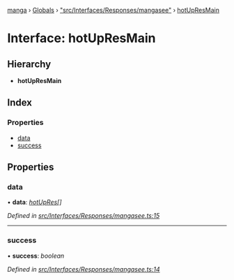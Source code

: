 [manga](../README.md) › [Globals](../globals.md) › ["src/Interfaces/Responses/mangasee"](../modules/_src_interfaces_responses_mangasee_.md) › [hotUpResMain](_src_interfaces_responses_mangasee_.hotupresmain.md)

# Interface: hotUpResMain

## Hierarchy

* **hotUpResMain**

## Index

### Properties

* [data](_src_interfaces_responses_mangasee_.hotupresmain.md#data)
* [success](_src_interfaces_responses_mangasee_.hotupresmain.md#success)

## Properties

###  data

• **data**: *[hotUpRes](_src_interfaces_responses_mangasee_.hotupres.md)[]*

*Defined in [src/Interfaces/Responses/mangasee.ts:15](https://github.com/tushar1210/manga-node/blob/3ac409b/src/Interfaces/Responses/mangasee.ts#L15)*

___

###  success

• **success**: *boolean*

*Defined in [src/Interfaces/Responses/mangasee.ts:14](https://github.com/tushar1210/manga-node/blob/3ac409b/src/Interfaces/Responses/mangasee.ts#L14)*
